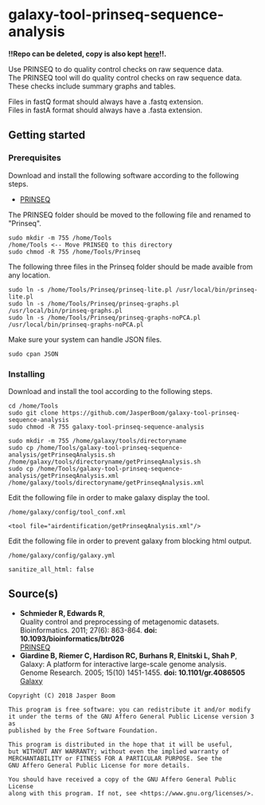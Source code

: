 # galaxy-tool-prinseq-sequence-analysis

__!!Repo can be deleted, copy is also kept [here](https://github.com/JasperBoom/galaxy-tools-naturalis-internship)!!.__

Use PRINSEQ to do quality control checks on raw sequence data.  
The PRINSEQ tool will do quality control checks on raw sequence data. These checks include summary graphs and tables.

Files in fastQ format should always have a .fastq extension.  
Files in fastA format should always have a .fasta extension.

## Getting started

### Prerequisites
Download and install the following software according to the following steps.
* [PRINSEQ](https://sourceforge.net/projects/prinseq/files/)

The PRINSEQ folder should be moved to the following file and renamed to "Prinseq".
```
sudo mkdir -m 755 /home/Tools
/home/Tools <-- Move PRINSEQ to this directory
sudo chmod -R 755 /home/Tools/Prinseq
```
The following three files in the Prinseq folder should be made avaible from any location.
```
sudo ln -s /home/Tools/Prinseq/prinseq-lite.pl /usr/local/bin/prinseq-lite.pl
sudo ln -s /home/Tools/Prinseq/prinseq-graphs.pl /usr/local/bin/prinseq-graphs.pl
sudo ln -s /home/Tools/Prinseq/prinseq-graphs-noPCA.pl /usr/local/bin/prinseq-graphs-noPCA.pl
```
Make sure your system can handle JSON files.
```
sudo cpan JSON
```

### Installing
Download and install the tool according to the following steps.
```
cd /home/Tools
sudo git clone https://github.com/JasperBoom/galaxy-tool-prinseq-sequence-analysis
sudo chmod -R 755 galaxy-tool-prinseq-sequence-analysis
```
```
sudo mkdir -m 755 /home/galaxy/tools/directoryname
sudo cp /home/Tools/galaxy-tool-prinseq-sequence-analysis/getPrinseqAnalysis.sh /home/galaxy/tools/directoryname/getPrinseqAnalysis.sh
sudo cp /home/Tools/galaxy-tool-prinseq-sequence-analysis/getPrinseqAnalysis.xml /home/galaxy/tools/directoryname/getPrinseqAnalysis.xml
```
Edit the following file in order to make galaxy display the tool.
```
/home/galaxy/config/tool_conf.xml
```
```
<tool file="airdentification/getPrinseqAnalysis.xml"/>
```
Edit the following file in order to prevent galaxy from blocking html output.
```
/home/galaxy/config/galaxy.yml
```
```
sanitize_all_html: false
```

## Source(s)
* __Schmieder R, Edwards R__,  
  Quality control and preprocessing of metagenomic datasets.  
  Bioinformatics. 2011; 27(6): 863-864. __doi: 10.1093/bioinformatics/btr026__  
  [PRINSEQ](http://prinseq.sourceforge.net/)
* __Giardine B, Riemer C, Hardison RC, Burhans R, Elnitski L, Shah P__,  
  Galaxy: A platform for interactive large-scale genome analysis.  
  Genome Research. 2005; 15(10) 1451-1455. __doi: 10.1101/gr.4086505__  
  [Galaxy](https://www.galaxyproject.org/)

```
Copyright (C) 2018 Jasper Boom

This program is free software: you can redistribute it and/or modify
it under the terms of the GNU Affero General Public License version 3 as
published by the Free Software Foundation.

This program is distributed in the hope that it will be useful,
but WITHOUT ANY WARRANTY; without even the implied warranty of
MERCHANTABILITY or FITNESS FOR A PARTICULAR PURPOSE. See the
GNU Affero General Public License for more details.

You should have received a copy of the GNU Affero General Public License
along with this program. If not, see <https://www.gnu.org/licenses/>.
```

